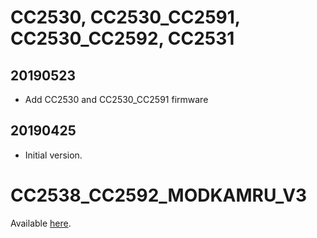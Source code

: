 # CC2530, CC2530_CC2591, CC2530_CC2592, CC2531

## 20190523
- Add CC2530 and CC2530_CC2591 firmware

## 20190425
- Initial version.

# CC2538_CC2592_MODKAMRU_V3

Available [here](https://github.com/jethome-ru/zigbee-firmware/tree/master/ti/coordinator/cc2538_cc2592#changelog).